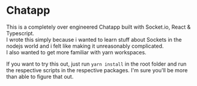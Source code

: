 # Chatapp

This is a completely over engineered Chatapp built with Socket.io, React & Typescript.  
I wrote this simply because i wanted to learn stuff about Sockets in the nodejs world and i felt like making it unreasonably complicated.  
I also wanted to get more familiar with yarn workspaces.

If you want to try this out, just run `yarn install` in the root folder and run the respective scripts in the respective packages. I'm sure you'll be more than able to figure that out.
